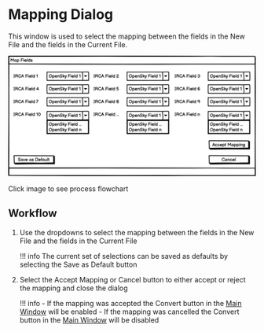 # Mapping Dialog

This window is used to select the mapping between the fields in the New File and the fields in the Current File.

[![Mapping Dialog](../Design/Mapping%20Dialog.png)](../flowcharts/mapping_dialog.md)

Click image to see process flowchart

## Workflow

1. Use the dropdowns to select the mapping between the fields in the New File and the fields in the Current File

    !!! info
        The current set of selections can be saved as defaults by selecting the Save as Default button

2. Select the Accept Mapping or Cancel button to either accept or reject the mapping and close the dialog

    !!! info
        - If the mapping was accepted the Convert button in the [Main Window](main_window.md) will be enabled
        - If the mapping was cancelled the Convert button in the [Main Window](main_window.md) will be disabled
